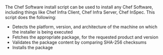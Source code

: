 The Chef Software install script can be used to install any Chef Software, including things like Chef Infra Client, Chef Infra Server, Chef InSpec. This script does the following:

- Detects the platform, version, and architecture of the machine on
    which the installer is being executed
- Fetches the appropriate package, for the requested product and
    version
- Validates the package content by comparing SHA-256 checksums
- Installs the package
